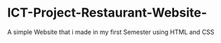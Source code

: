 # ICT-Project-Restaurant-Website-
A simple Website that i made in my first Semester using HTML and CSS
